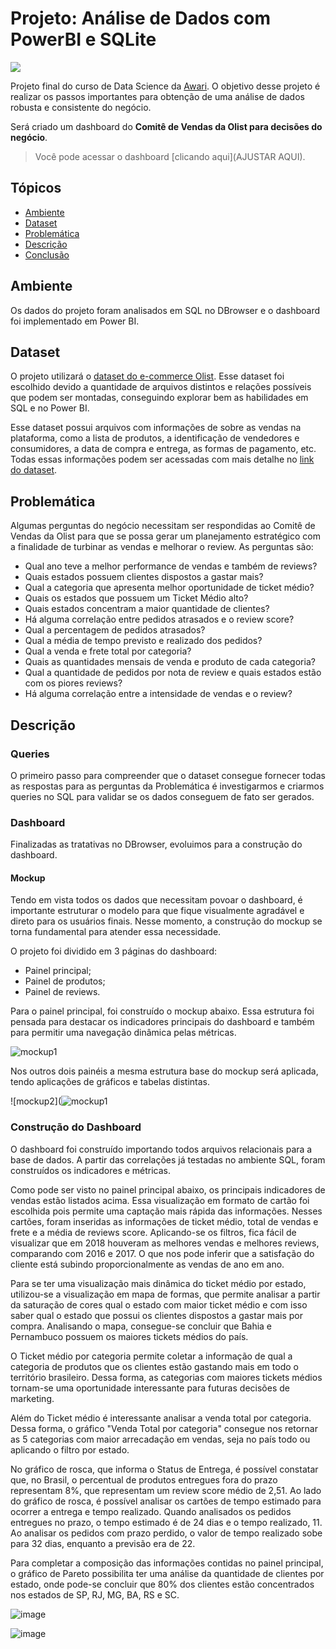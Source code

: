 # Projeto: Análise de Dados com PowerBI e SQLite
<img src="https://img.shields.io/badge/Status-Completed-brightgreen"/>

Projeto final do curso de Data Science da [Awari](https://awari.com.br/). O objetivo desse projeto é realizar os passos importantes para obtenção de uma análise de dados robusta e consistente do negócio.

Será criado um dashboard do **Comitê de Vendas da Olist para decisões do negócio**.

> Você pode acessar o dashboard [clicando aqui](AJUSTAR AQUI).

## Tópicos


* [Ambiente](#ambiente)
* [Dataset](#dataset)
* [Problemática](#problemática)
* [Descrição](#descrição)
* [Conclusão](#conclusão)

## Ambiente

Os dados do projeto foram analisados em SQL no DBrowser e o dashboard foi implementado em Power BI.

## Dataset

O projeto utilizará o [dataset do e-commerce Olist](https://www.kaggle.com/olistbr/brazilian-ecommerce). Esse dataset foi escolhido devido a quantidade de arquivos distintos e relações possíveis que podem ser montadas, conseguindo explorar bem as habilidades em SQL e no Power BI.

Esse dataset possui arquivos com informações de sobre as vendas na plataforma, como a lista de produtos, a identificação de vendedores e consumidores, a data de compra e entrega, as formas de pagamento, etc. Todas essas informações podem ser acessadas com mais detalhe no [link do dataset](https://www.kaggle.com/olistbr/brazilian-ecommerce).

## Problemática

Algumas perguntas do negócio necessitam ser respondidas ao Comitê de Vendas da Olist para que se possa gerar um planejamento estratégico com a finalidade de turbinar as vendas e melhorar o review.
As perguntas são:
- Qual ano teve a melhor performance de vendas e também de reviews?
- Quais estados possuem clientes dispostos a gastar mais?
- Qual a categoria que apresenta melhor oportunidade de ticket médio?
- Quais os estados que possuem um Ticket Médio alto?
- Quais estados concentram a maior quantidade de clientes?
- Há alguma correlação entre pedidos atrasados e o review score?
- Qual a percentagem de pedidos atrasados?
- Qual a média de tempo previsto e realizado dos pedidos?
- Qual a venda e frete total por categoria?
- Quais as quantidades mensais de venda e produto de cada categoria?
- Qual a quantidade de pedidos por nota de review e quais estados estão com os piores reviews?
- Há alguma correlação entre a intensidade de vendas e o review?

## Descrição

### Queries

O primeiro passo para compreender que o dataset consegue fornecer todas as respostas para as perguntas da Problemática é investigarmos e criarmos queries no SQL para validar se os dados conseguem de fato ser gerados.


### Dashboard

Finalizadas as tratativas no DBrowser, evoluimos para a construção do dashboard.

#### Mockup

Tendo em vista todos os dados que necessitam povoar o dashboard, é importante estruturar o modelo para que fique visualmente agradável e direto para os usuários finais. Nesse momento, a construção do mockup se torna fundamental para atender essa necessidade.

O projeto foi dividido em 3 páginas do dashboard:
- Painel principal;
- Painel de produtos;
- Painel de reviews.

Para o painel principal, foi construído o mockup abaixo. Essa estrutura foi pensada para destacar os indicadores principais do dashboard e também para permitir uma navegação dinâmica pelas métricas.

![mockup1](https://github.com/felipedidier/data_viz_notas_Enem/blob/main/image/mockup1.png?raw=true)

Nos outros dois painéis a mesma estrutura base do mockup será aplicada, tendo aplicações de gráficos e tabelas distintas.

![mockup2](![mockup1](https://github.com/felipedidier/data_viz_notas_Enem/blob/main/image/mockup2.png?raw=true)

### Construção do Dashboard

O dashboard foi construído importando todos arquivos relacionais para a base de dados. A partir das correlações já testadas no ambiente SQL, foram construídos os indicadores e métricas.

Como pode ser visto no painel principal abaixo, os principais indicadores de vendas estão listados acima. Essa visualização em formato de cartão foi escolhida pois permite uma captação mais rápida das informações. Nesses cartões, foram inseridas as informações de ticket médio, total de vendas e frete e a média de reviews score. Aplicando-se os filtros, fica fácil de visualizar que em 2018 houveram as melhores vendas e melhores reviews, comparando com 2016 e 2017. O que nos pode inferir que a satisfação do cliente está subindo proporcionalmente as vendas de ano em ano.

Para se ter uma visualização mais dinâmica do ticket médio por estado, utilizou-se a visualização em mapa de formas, que permite analisar a partir da saturação de cores qual o estado com maior ticket médio e com isso saber qual o estado que possui os clientes dispostos a gastar mais por compra. Analisando o mapa, consegue-se concluir que Bahia e Pernambuco possuem os maiores tickets médios do país.

O Ticket médio por categoria permite coletar a informação de qual a categoria de produtos que os clientes estão gastando mais em todo o território brasileiro. Dessa forma, as categorias com maiores tickets médios tornam-se uma oportunidade interessante para futuras decisões de marketing.

Além do Ticket médio é interessante analisar a venda total por categoria. Dessa forma, o gráfico "Venda Total por categoria" consegue nos retornar as 5 categorias com maior arrecadação em vendas, seja no país todo ou aplicando o filtro por estado.

No gráfico de rosca, que informa o Status de Entrega, é possível constatar que, no Brasil, o percentual de produtos entregues fora do prazo representam 8%, que representam um review score médio de 2,51. Ao lado do gráfico de rosca, é possível analisar os cartões de tempo estimado para ocorrer a entrega e tempo realizado. Quando analisados os pedidos entregues no prazo, o tempo estimado é de 24 dias e o tempo realizado, 11. Ao analisar os pedidos com prazo perdido, o valor de tempo realizado sobe para 32 dias, enquanto a previsão era de 22.

Para completar a composição das informações contidas no painel principal, o gráfico de Pareto possibilita ter uma análise da quantidade de clientes por estado, onde pode-se concluir que 80% dos clientes estão concentrados nos estados de SP, RJ, MG, BA, RS e SC.

![image](https://user-images.githubusercontent.com/47615255/158833171-d5ba416e-5606-470c-9ecf-c29485b075cf.png)




![image](https://user-images.githubusercontent.com/47615255/158833367-634f5bb1-db9e-4442-867c-f8ef77247e2d.png)


